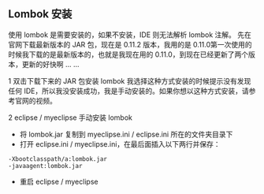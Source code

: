 Lombok 安装
---

使用 lombok 是需要安装的，如果不安装，IDE 则无法解析 lombok 注解。
先在官网下载最新版本的 JAR 包，现在是 0.11.2 版本，我用的是 0.11.0第一次使用的时候我下载的是最新版本的，也就是我现在用的 0.11.0，到现在已经更新了两个版本，更新的好快啊 ... ...

1 双击下载下来的 JAR 包安装 lombok 我选择这种方式安装的时候提示没有发现任何 IDE，所以我没安装成功，我是手动安装的。如果你想以这种方式安装，请参考官网的视频。

2 eclipse / myeclipse 手动安装 lombok
* 将 lombok.jar 复制到 myeclipse.ini / eclipse.ini 所在的文件夹目录下
* 打开 eclipse.ini / myeclipse.ini，在最后面插入以下两行并保存：
```
-Xbootclasspath/a:lombok.jar
-javaagent:lombok.jar  
```
* 重启 eclipse / myeclipse
